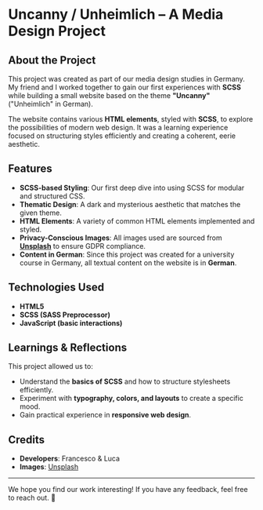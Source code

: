# Uncanny / Unheimlich – A Media Design Project

## About the Project
This project was created as part of our media design studies in Germany. My friend and I worked together to gain our first experiences with **SCSS** while building a small website based on the theme **"Uncanny"** ("Unheimlich" in German).

The website contains various **HTML elements**, styled with **SCSS**, to explore the possibilities of modern web design. It was a learning experience focused on structuring styles efficiently and creating a coherent, eerie aesthetic.

## Features
- **SCSS-based Styling**: Our first deep dive into using SCSS for modular and structured CSS.
- **Thematic Design**: A dark and mysterious aesthetic that matches the given theme.
- **HTML Elements**: A variety of common HTML elements implemented and styled.
- **Privacy-Conscious Images**: All images used are sourced from **[Unsplash](https://unsplash.com/)** to ensure GDPR compliance.
- **Content in German**: Since this project was created for a university course in Germany, all textual content on the website is in **German**.

## Technologies Used
- **HTML5**
- **SCSS (SASS Preprocessor)**
- **JavaScript (basic interactions)**

## Learnings & Reflections
This project allowed us to:
- Understand the **basics of SCSS** and how to structure stylesheets efficiently.
- Experiment with **typography, colors, and layouts** to create a specific mood.
- Gain practical experience in **responsive web design**.

## Credits
- **Developers**: Francesco & Luca
- **Images**: [Unsplash](https://unsplash.com/)

---

We hope you find our work interesting! If you have any feedback, feel free to reach out. 🚀
